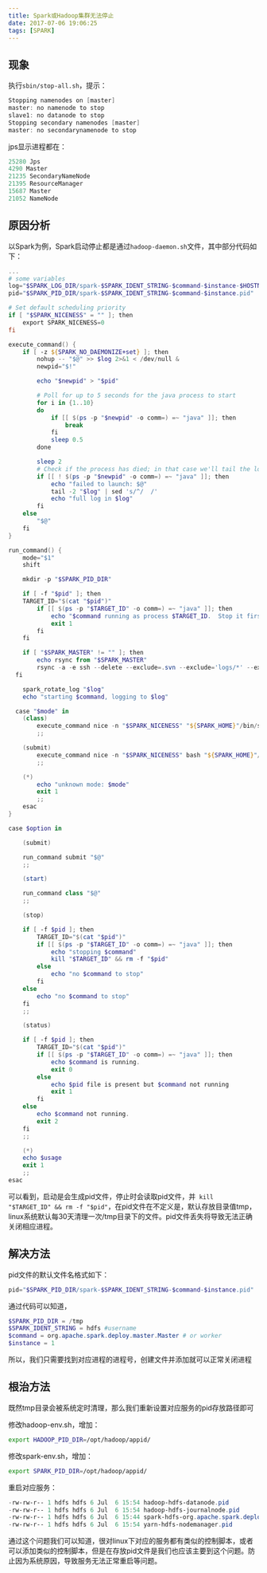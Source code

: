 ```yaml
---
title: Spark或Hadoop集群无法停止
date: 2017-07-06 19:06:25
tags: [SPARK]
---
```

## 现象

执行`sbin/stop-all.sh`，提示：

```powershell
Stopping namenodes on [master]
master: no namenode to stop
slave1: no datanode to stop
Stopping secondary namenodes [master]
master: no secondarynamenode to stop
```

<!-- more -->

jps显示进程都在：

```powershell
25280 Jps
4290 Master
21235 SecondaryNameNode
21395 ResourceManager
15687 Master
21052 NameNode
```

## 原因分析

以Spark为例，Spark启动停止都是通过`hadoop-daemon.sh`文件，其中部分代码如下：

```powershell
...
# some variables
log="$SPARK_LOG_DIR/spark-$SPARK_IDENT_STRING-$command-$instance-$HOSTNAME.out"
pid="$SPARK_PID_DIR/spark-$SPARK_IDENT_STRING-$command-$instance.pid"

# Set default scheduling priority
if [ "$SPARK_NICENESS" = "" ]; then
	export SPARK_NICENESS=0
fi

execute_command() {
	if [ -z ${SPARK_NO_DAEMONIZE+set} ]; then
		nohup -- "$@" >> $log 2>&1 < /dev/null &
		newpid="$!"

		echo "$newpid" > "$pid"

		# Poll for up to 5 seconds for the java process to start
		for i in {1..10}
		do
			if [[ $(ps -p "$newpid" -o comm=) =~ "java" ]]; then
				break
			fi
			sleep 0.5
		done

		sleep 2
		# Check if the process has died; in that case we'll tail the log so the user can see
		if [[ ! $(ps -p "$newpid" -o comm=) =~ "java" ]]; then
			echo "failed to launch: $@"
			tail -2 "$log" | sed 's/^/	/'
			echo "full log in $log"
		fi
	else
		"$@"
	fi
}

run_command() {
	mode="$1"
	shift

	mkdir -p "$SPARK_PID_DIR"

	if [ -f "$pid" ]; then
	TARGET_ID="$(cat "$pid")"
		if [[ $(ps -p "$TARGET_ID" -o comm=) =~ "java" ]]; then
			echo "$command running as process $TARGET_ID.  Stop it first."
			exit 1
		fi
	fi

	if [ "$SPARK_MASTER" != "" ]; then
		echo rsync from "$SPARK_MASTER"
		rsync -a -e ssh --delete --exclude=.svn --exclude='logs/*' --exclude='contrib/hod/logs/*' "$SPARK_MASTER/" "${SPARK_HOME}"
  fi

	spark_rotate_log "$log"
	echo "starting $command, logging to $log"

  case "$mode" in
	(class)
		execute_command nice -n "$SPARK_NICENESS" "${SPARK_HOME}"/bin/spark-class "$command" "$@"
		;;

	(submit)
		execute_command nice -n "$SPARK_NICENESS" bash "${SPARK_HOME}"/bin/spark-submit --class "$command" "$@"
		;;

	(*)
		echo "unknown mode: $mode"
		exit 1
		;;
	esac
}

case $option in

	(submit)

	run_command submit "$@"
	;;

	(start)

	run_command class "$@"
	;;

	(stop)

	if [ -f $pid ]; then
		TARGET_ID="$(cat "$pid")"
		if [[ $(ps -p "$TARGET_ID" -o comm=) =~ "java" ]]; then
			echo "stopping $command"
			kill "$TARGET_ID" && rm -f "$pid"
		else
			echo "no $command to stop"
		fi
	else
		echo "no $command to stop"
	fi
	;;

	(status)

	if [ -f $pid ]; then
		TARGET_ID="$(cat "$pid")"
		if [[ $(ps -p "$TARGET_ID" -o comm=) =~ "java" ]]; then
			echo $command is running.
			exit 0
		else
			echo $pid file is present but $command not running
			exit 1
		fi
	else
		echo $command not running.
		exit 2
	fi
	;;

	(*)
	echo $usage
	exit 1
	;;
esac
```
可以看到，启动是会生成pid文件，停止时会读取pid文件，并` kill "$TARGET_ID" && rm -f "$pid"`，在pid文件在不定义是，默认存放目录值tmp，linux系统默认每30天清理一次/tmp目录下的文件。pid文件丢失将导致无法正确关闭相应进程。

## 解决方法

pid文件的默认文件名格式如下：

```powershell
pid="$SPARK_PID_DIR/spark-$SPARK_IDENT_STRING-$command-$instance.pid"
```

通过代码可以知道，

```powershell
$SPARK_PID_DIR = /tmp
$SPARK_IDENT_STRING = hdfs #username
$command = org.apache.spark.deploy.master.Master # or worker
$instance = 1
```
所以，我们只需要找到对应进程的进程号，创建文件并添加就可以正常关闭进程

## 根治方法

既然tmp目录会被系统定时清理，那么我们重新设置对应服务的pid存放路径即可

修改hadoop-env.sh，增加：

```bash
export HADOOP_PID_DIR=/opt/hadoop/appid/
```

修改spark-env.sh，增加：

```bash
export SPARK_PID_DIR=/opt/hadoop/appid/
```

重启对应服务：

```powershell
-rw-rw-r-- 1 hdfs hdfs 6 Jul  6 15:54 hadoop-hdfs-datanode.pid
-rw-rw-r-- 1 hdfs hdfs 6 Jul  6 15:54 hadoop-hdfs-journalnode.pid
-rw-rw-r-- 1 hdfs hdfs 6 Jul  6 15:44 spark-hdfs-org.apache.spark.deploy.worker.Worker-1.pid
-rw-rw-r-- 1 hdfs hdfs 6 Jul  6 15:54 yarn-hdfs-nodemanager.pid
```

通过这个问题我们可以知道，很对linux下对应的服务都有类似的控制脚本，或者可以添加类似的控制脚本，但是在存放pid文件是我们也应该主要到这个问题。防止因为系统原因，导致服务无法正常重启等问题。
